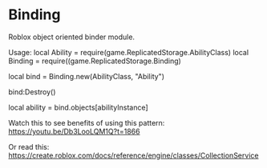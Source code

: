 # Binding
 Roblox object oriented binder module.

Usage:
local Ability = require(game.ReplicatedStorage.AbilityClass)
local Binding = require((game.ReplicatedStorage.Binding)

local bind = Binding.new(AbilityClass, "Ability")

bind:Destroy()

local ability = bind.objects[abilityInstance]

Watch this to see benefits of using this pattern:
https://youtu.be/Db3LooLQM1Q?t=1866

Or read this:
https://create.roblox.com/docs/reference/engine/classes/CollectionService
